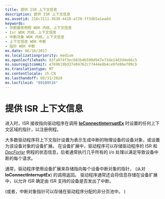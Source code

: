 ```yaml
---
title: 提供 ISR 上下文信息
description: 提供 ISR 上下文信息
ms.assetid: 216c3111-3638-4410-a720-ff3d65a1eadd
keywords:
- 中断服务例程 WDK 内核，上下文信息
- Isr WDK 内核，上下文信息
- 中断对象 WDK 内核，上下文信息
- 上下文信息 WDK 中断
- 指针 WDK 中断
ms.date: 06/16/2017
ms.localizationpriority: medium
ms.openlocfilehash: 83fa074f3ecb83b4b590d947e73de14d3d4e66c5
ms.sourcegitcommit: e769619bd37e04762c77444e8b4ce9fe86ef09cb
ms.translationtype: MT
ms.contentlocale: zh-CN
ms.lasthandoff: 08/31/2020
ms.locfileid: "89189516"
---
```

# <a name="providing-isr-context-information"></a>提供 ISR 上下文信息





进入时，ISR 接收指向驱动程序在调用 [**IoConnectInterruptEx**](/windows-hardware/drivers/ddi/wdm/nf-wdm-ioconnectinterruptex) 时设置的任何上下文区域的指针，以注册例程。

大多数驱动程序将上下文指针设置为表示生成中断的物理设备的设备对象，或设置为该设备对象的设备扩展。 在设备扩展中，驱动程序可以存储驱动程序的 ISR 和 [*DpcForIsr*](/windows-hardware/drivers/ddi/wdm/nc-wdm-io_dpc_routine) 例程的状态信息，后者通常执行几乎所有的 i/o 处理以满足导致设备中断的每个请求。

通常，驱动程序使用设备扩展来存储指向每个设备中断对象的指针， (从对 **IoConnectInterruptEx**) 的调用返回。 驱动程序通常还会将信息存储在设备扩展中，以允许 ISR 确定由 ISR 支持的设备是否发出了中断。

 (或者，中断对象指针可以存储在驱动程序分配的非分页池中。 ) 

 

